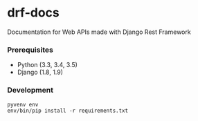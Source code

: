 # drf-docs
Documentation for Web APIs made with Django Rest Framework


### Prerequisites

  - Python (3.3, 3.4, 3.5)
  - Django (1.8, 1.9)


### Development

    pyvenv env
    env/bin/pip install -r requirements.txt
